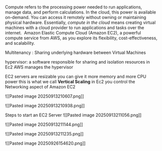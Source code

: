 Compute refers to the processing power needed to run applications, manage data, and perform calculations. In the cloud, this power is available on-demand. You can access it remotely without owning or maintaining physical hardware. Essentially, _compute in the cloud_ means creating virtual machines with a cloud provider to run applications and tasks over the internet.  Amazon Elastic Compute Cloud (Amazon EC2), a powerful compute service from AWS, as you explore its flexibility, cost-effectiveness, and scalability.

Multitenancy :  Sharing underlying hardware between Virtual Machines

hypervisor:  a software responsible for sharing and isolation resources
in Ec2 AWS manages the hypervisor 

EC2 servers are resizable you can give it more memory and more CPU power this is what we call **Vertical Scaling**
in Ec2 you control the Networking aspect of Amazon EC2

![[Pasted image 20250913210607.png]]

![[Pasted image 20250913210938.png]]

Steps to start an EC2 Server
![[Pasted image 20250913211056.png]]

![[Pasted image 20250913211144.png]]

![[Pasted image 20250913211235.png]]

![[Pasted image 20250926154620.png]]